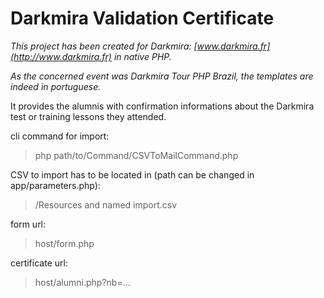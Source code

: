 # Darkmira Validation Certificate

*This project has been created for Darkmira: [www.darkmira.fr](http://www.darkmira.fr) in native PHP.*

*As the concerned event was Darkmira Tour PHP Brazil, the templates are indeed in portuguese.*

It provides the alumnis with confirmation informations about the Darkmira test or training lessons they attended.

cli command for import:
>php path/to/Command/CSVToMailCommand.php


CSV to import has to be located in (path can be changed in app/parameters.php):
>/Resources and named import.csv

form url:
>host/form.php

certificate url:
>host/alumni.php?nb=...